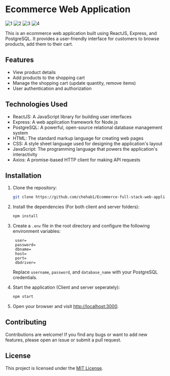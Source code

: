 # Ecommerce Web Application
![1](https://github.com/chehab1/Ecommerce-full-stack-web-application-/assets/102818359/6a3ce1cb-00d0-4177-8d2c-fd5b9f970643)
![2](https://github.com/chehab1/Ecommerce-full-stack-web-application-/assets/102818359/9963dda8-8fa6-4c6e-9431-ae5dbc1b7312)
![3](https://github.com/chehab1/Ecommerce-full-stack-web-application-/assets/102818359/e3ddaba5-b631-438f-afff-54b7dd7f7a8b)
![4](https://github.com/chehab1/Ecommerce-full-stack-web-application-/assets/102818359/dc9d7e80-5b34-41f5-b17a-4006406d79a3)

This is an ecommerce web application built using ReactJS, Express, and PostgreSQL. It provides a user-friendly interface for customers to browse products, add them to their cart.

## Features

- View product details
- Add products to the shopping cart
- Manage the shopping cart (update quantity, remove items)
- User authentication and authorization

## Technologies Used

- ReactJS: A JavaScript library for building user interfaces
- Express: A web application framework for Node.js
- PostgreSQL: A powerful, open-source relational database management system
- HTML: The standard markup language for creating web pages
- CSS: A style sheet language used for designing the application's layout
- JavaScript: The programming language that powers the application's interactivity
- Axios: A promise-based HTTP client for making API requests

## Installation

1. Clone the repository:

   ```bash
   git clone https://github.com/chehab1/Ecommerce-full-stack-web-application.git
   ```

3. Install the dependencies (For both client and server folders):

   ```bash
   npm install
   ```

4. Create a `.env` file in the root directory and configure the following environment variables:

   ```plaintext
    user=
    password=
    dbname=
    host=
    port=
    dbdriver=
   ```

   Replace `username`, `password`, and `database_name` with your PostgreSQL credentials.

7. Start the application (Client and server seperately):

   ```bash
   npm start
   ```

8. Open your browser and visit [http://localhost:3000](http://localhost:3000).

## Contributing

Contributions are welcome! If you find any bugs or want to add new features, please open an issue or submit a pull request.

## License

This project is licensed under the [MIT License](LICENSE).
